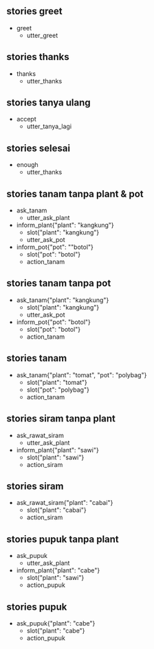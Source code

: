 ## stories greet
* greet
   - utter_greet
   
## stories thanks
* thanks
   - utter_thanks

## stories tanya ulang
* accept
   - utter_tanya_lagi

## stories selesai
* enough
   - utter_thanks

## stories tanam tanpa plant & pot
* ask_tanam
   - utter_ask_plant
* inform_plant{"plant": "kangkung"}
   - slot{"plant": "kangkung"}
   - utter_ask_pot
* inform_pot{"pot": ""botol"}
   - slot{"pot": "botol"}
   - action_tanam
   
## stories tanam tanpa pot
* ask_tanam{"plant": "kangkung"}
    - slot{"plant": "kangkung"}
    - utter_ask_pot
* inform_pot{"pot": "botol"}
    - slot{"pot": "botol"}
    - action_tanam
    
## stories tanam
* ask_tanam{"plant": "tomat", "pot": "polybag"}
    - slot{"plant": "tomat"}
    - slot{"pot": "polybag"}
    - action_tanam
    
## stories siram tanpa plant
* ask_rawat_siram
    - utter_ask_plant
* inform_plant{"plant": "sawi"}
   - slot{"plant": "sawi"}
    - action_siram

## stories siram
* ask_rawat_siram{"plant": "cabai"}
    - slot{"plant": "cabai"}
    - action_siram
    
## stories pupuk tanpa plant
* ask_pupuk
    - utter_ask_plant
* inform_plant{"plant": "cabe"}
    - slot{"plant": "sawi"}
    - action_pupuk
    
## stories pupuk
* ask_pupuk{"plant": "cabe"}
    - slot{"plant": "cabe"}
    - action_pupuk

    